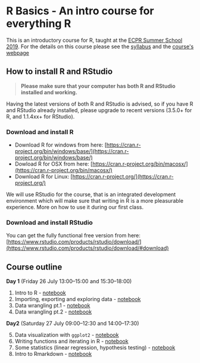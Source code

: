 # R Basics - An intro course for everything R

This is an introductory course for R, taught at the [ECPR Summer School 2019](https://ecpr.eu/Events/131). For the details on this course please see the [syllabus](https://github.com/aakosm/R_Basics_ECPR/blob/master/syllabus.pdf) and the [course's webpage](https://ecpr.eu/Events/PanelDetails.aspx?PanelID=8411&EventID=131)



## How to install R and RStudio


> **Please make sure that your computer has both R and RStudio installed and working.**

Having the latest versions of both R and RStudio is advised, so if you have R and RStudio already installed, please upgrade to recent versions (3.5.0+ for R, and 1.1.4xx+ for RStudio).


### Download and install R

* Download R for windows from here: [https://cran.r-project.org/bin/windows/base/](https://cran.r-project.org/bin/windows/base/)
* Dowload R for OSX from here: [https://cran.r-project.org/bin/macosx/](https://cran.r-project.org/bin/macosx/)
* Download R for Linux: [https://cran.r-project.org/](https://cran.r-project.org/)


We will use RStudio for the course, that is an integrated development environment which will make sure that writing in R is a more pleasurable experience. More on how to use it during our first class.

### Download and install RStudio

You can get the fully functional free version from here: [https://www.rstudio.com/products/rstudio/download/](https://www.rstudio.com/products/rstudio/download/#download)


## Course outline

**Day 1** (Friday 26 July 13:00–15:00 and 15:30–18:00)

1. Intro to R - [notebook]()
2. Importing, exporting and exploring data - [notebook]()
3. Data wrangling pt.1 - [notebook]()
4. Data wrangling pt.2 - [notebook]()

**Day2** (Saturday 27 July 09:00–12:30 and 14:00–17:30)

5. Data visualization with `ggplot2` - [notebook]()
6. Writing functions and iterating in R - [notebook]()
7. Some statistics (linear regression, hypothesis testing) - [notebook]()
8. Intro to Rmarkdown - [notebook]()